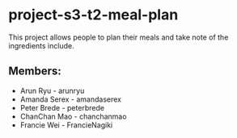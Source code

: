 # project-s3-t2-meal-plan

This project allows people to plan their meals and take note of the ingredients include.

## Members:
* Arun Ryu - arunryu
* Amanda Serex - amandaserex
* Peter Brede - peterbrede
* ChanChan Mao - chanchanmao
* Francie Wei - FrancieNagiki


